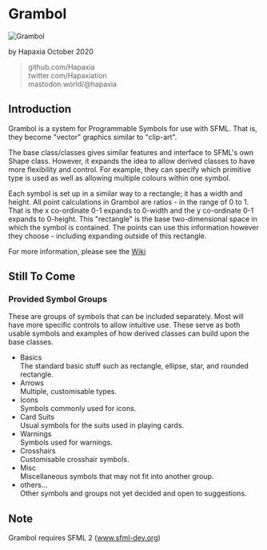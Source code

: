 # Grambol

![Grambol](https://i.imgur.com/WGNwz2J.png)

by Hapaxia
October 2020
> github.com/Hapaxia  
> twitter.com/Hapaxiation  
> mastodon.world/@hapaxia

## Introduction

Grambol is a system for Programmable Symbols for use with SFML. That is, they become "vector" graphics similar to "clip-art".

The base class/classes gives similar features and interface to SFML's own Shape class. However, it expands the idea to allow derived classes to have more flexibility and control. For example, they can specify which primitive type is used as well as allowing multiple colours within one symbol.

Each symbol is set up in a similar way to a rectangle; it has a width and height. All point calculations in Grambol are ratios - in the range of 0 to 1. That is the x co-ordinate 0-1 expands to 0-width and the y co-ordinate 0-1 expands to 0-height. This "rectangle" is the base two-dimensional space in which the symbol is contained. The points can use this information however they choose - including expanding outside of this rectangle.

For more information, please see the [Wiki]

## Still To Come

### Provided Symbol Groups
These are groups of symbols that can be included separately. Most will have more specific controls to allow intuitive use. These serve as both usable symbols and examples of how derived classes can build upon the base classes.
- Basics  
The standard basic stuff such as rectangle, ellipse, star, and rounded rectangle.
- Arrows  
Multiple, customisable types.
- Icons  
Symbols commonly used for icons.
- Card Suits  
Usual symbols for the suits used in playing cards.
- Warnings  
Symbols used for warnings.
- Crosshairs  
Customisable crosshair symbols.
- Misc  
Miscellaneous symbols that may not fit into another group.
- others...  
Other symbols and groups not yet decided and open to suggestions.

## Note

Grambol requires SFML 2 (www.sfml-dev.org)



[Wiki]: https://github.com/Hapaxia/Grambol/wiki

